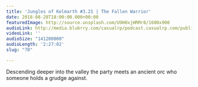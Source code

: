 ```yaml
---
title: 'Jungles of Kelmarth #3.21 | The Fallen Warrior'
date: 2018-08-28T18:00:00.000+00:00
featuredImage: http://source.unsplash.com/U9H0xjHRMr8/1600x900
audioLink: http://media.blubrry.com/casualrp/podcast.casualrp.com/public/Chapter%203%20Ep.%2021%20_%20The%20Fallen%20Warrior.mp3
videoLink: ''
audioSize: "141200000"
audioLength: '2:27:02'
slug: "70"

---
```

Descending deeper into the valley the party meets an ancient orc who someone holds a grudge against.